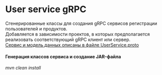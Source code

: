 # User service gRPC

Сгенерированные классы для создания gRPC сервисов регистрации пользователей и продуктов.
<br>
Добавляется в зависимости проектов, в которых предполагается реализовать соответствующий gRPC клиент или сервер.
<br>
[Сервис и модель данных описаны в файле UserService.proto](./src/main/proto/UserService.proto)

#### Генерация классов сервиса и создание JAR-файла
*mvn clean install*